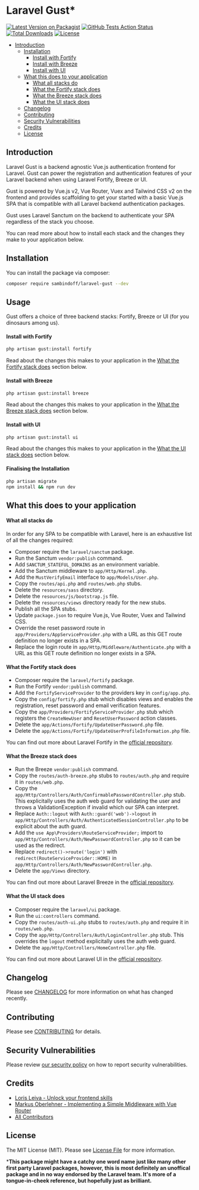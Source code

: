 # Laravel Gust*

[![Latest Version on Packagist](https://img.shields.io/packagist/v/sambindoff/laravel-gust)](https://packagist.org/packages/sambindoff/laravel-gust)
[![GitHub Tests Action Status](https://img.shields.io/github/workflow/status/sambindoff/laravel-gust/Tests?label=tests)](https://github.com/sambindoff/laravel-gust/actions?query=workflow%3ATests+branch%3Amain)
[![Total Downloads](https://img.shields.io/packagist/dt/sambindoff/laravel-gust)](https://packagist.org/packages/sambindoff/laravel-gust)
[![License](https://img.shields.io/packagist/l/sambindoff/laravel-gust)](https://packagist.org/packages/sambindoff/laravel-gust)

- [Introduction](#introduction)
    - [Installation](#installation)
        - [Install with Fortify](#install-with-fortify)
        - [Install with Breeze](#install-with-breeze)
        - [Install with UI](#install-with-ui)
    - [What this does to your application](#what-this-does-to-your-application)
        - [What all stacks do](#what-all-stacks-do)
        - [What the Fortify stack does](#what-the-fortify-stack-does)
        - [What the Breeze stack does](#what-the-breeze-stack-does)
        - [What the UI stack does](#what-the-ui-stack-does)
    - [Changelog](#changelog)
    - [Contributing](#contributing)
    - [Security Vulnerabilities](#security-vulnerabilities)
    - [Credits](#credits)
    - [License](#license)

## Introduction

Laravel Gust is a backend agnostic Vue.js authentication frontend for Laravel. Gust can power the registration and authentication features of your Laravel backend when using Laravel Fortify, Breeze or UI.

Gust is powered by Vue.js v2, Vue Router, Vuex and Tailwind CSS v2 on the frontend and provides scaffolding to get your started with a basic Vue.js SPA that is compatible with all Laravel backend authentication packages.

Gust uses Laravel Sanctum on the backend to authenticate your SPA regardless of the stack you choose.

You can read more about how to install each stack and the changes they make to your application below.

## Installation

You can install the package via composer:

```bash
composer require sambindoff/laravel-gust --dev
```

## Usage

Gust offers a choice of three backend stacks: Fortify, Breeze or UI (for you dinosaurs among us).

#### Install with Fortify

``` bash
php artisan gust:install fortify
```

Read about the changes this makes to your application in the [What the Fortify stack does](#what-the-fortify-stack-does) section below.

#### Install with Breeze

``` bash
php artisan gust:install breeze
```

Read about the changes this makes to your application in the [What the Breeze stack does](#what-the-breeze-stack-does) section below.

#### Install with UI

``` bash
php artisan gust:install ui
```

Read about the changes this makes to your application in the [What the UI stack does](#what-the-ui-stack-does) section below.

#### Finalising the Installation

``` bash
php artisan migrate
npm install && npm run dev
```

## What this does to your application

#### What all stacks do

In order for any SPA to be compatible with Laravel, here is an exhaustive list of all the changes required:

- Composer require the `laravel/sanctum` package.
- Run the Sanctum `vendor:publish` command.
- Add `SANCTUM_STATEFUL_DOMAINS` as an environment variable.
- Add the Sanctum middleware to `app/Http/Kernel.php`.
- Add the `MustVerifyEmail` interface to `app/Models/User.php`.
- Copy the `routes/api.php` and `routes/web.php` stubs.
- Delete the `resources/sass` directory.
- Delete the `resources/js/bootstrap.js` file.
- Delete the `resources/views` directory ready for the new stubs.
- Publish all the SPA stubs.
- Update `package.json` to require Vue.js, Vue Router, Vuex and Tailwind CSS.
- Override the reset password route in `app/Providers/AppServiceProvider.php` with a URL as this GET route definition no longer exists in a SPA.
- Replace the login route in `app/Http/Middleware/Authenticate.php` with a URL as this GET route definition no longer exists in a SPA.

#### What the Fortify stack does
- Composer require the `laravel/fortify` package.
- Run the Fortify `vendor:publish` command.
- Add the `FortifyServiceProvider` to the providers key in `config/app.php`.
- Copy the `config/fortify.php` stub which disables views and enables the registration, reset password and email verification features.
- Copy the `app/Providers/FortifyServiceProvider.php` stub which registers the `CreateNewUser` and `ResetUserPassword` action classes.
- Delete the `app/Actions/Fortify/UpdateUserPassword.php` file.
- Delete the `app/Actions/Fortify/UpdateUserProfileInformation.php` file.

You can find out more about Laravel Fortify in the [official repository](https://github.com/laravel/fortify).

#### What the Breeze stack does
- Run the Breeze `vendor:publish` command.
- Copy the `routes/auth-breeze.php` stubs to `routes/auth.php` and require it in `routes/web.php`.
- Copy the `app/Http/Controllers/Auth/ConfirmablePasswordController.php` stub. This explicitally uses the auth web guard for validating the user and throws a ValidationException if invalid which our SPA can interpret.
- Replace `Auth::logout` with `Auth::guard('web')->logout` in `app/Http/Controllers/Auth/AuthenticatedSessionController.php` to be explicit about the auth guard.
- Add the `use App\Providers\RouteServiceProvider;` import to `app/Http/Controllers/Auth/NewPasswordController.php` so it can be used as the redirect.
- Replace `redirect()->route('login')` with `redirect(RouteServiceProvider::HOME)` in `app/Http/Controllers/Auth/NewPasswordController.php`.
- Delete the `app/Views` directory.

You can find out more about Laravel Breeze in the [official repository](https://github.com/laravel/breeze).

#### What the UI stack does
- Composer require the `laravel/ui` package.
- Run the `ui:controllers` command.
- Copy the `routes/auth-ui.php` stubs to `routes/auth.php` and require it in `routes/web.php`.
- Copy the `app/Http/Controllers/Auth/LoginController.php` stub. This overrides the `logout` method explicitally uses the auth web guard.
- Delete the `app/Http/Controllers/HomeController.php` file.

You can find out more about Laravel UI in the [official repository](https://github.com/laravel/ui).

## Changelog

Please see [CHANGELOG](CHANGELOG.md) for more information on what has changed recently.

## Contributing

Please see [CONTRIBUTING](.github/CONTRIBUTING.md) for details.

## Security Vulnerabilities

Please review [our security policy](../../security/policy) on how to report security vulnerabilities.

## Credits

- [Loris Leiva - Unlock your frontend skills](https://lorisleiva.com/unlock-your-frontend-skills/)
- [Markus Oberlehner - Implementing a Simple Middleware with Vue Router](https://markus.oberlehner.net/blog/implementing-a-simple-middleware-with-vue-router/)
- [All Contributors](../../contributors)

## License

The MIT License (MIT). Please see [License File](LICENSE.md) for more information.

***This package might have a catchy one word name just like many other first party Laravel packages, however, this is most definitely an unoffical package and in no way endorsed by the Laravel team. It's more of a tongue-in-cheek reference, but hopefully just as brilliant.**
